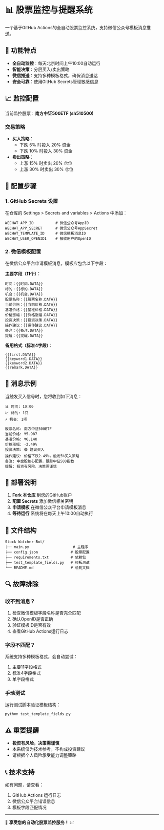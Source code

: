 # 📊 股票监控与提醒系统

一个基于GitHub Actions的全自动股票监控系统，支持微信公众号模板消息推送。

## 🎯 功能特点

- **全自动监控**：每天北京时间上午10:00自动运行
- **智能决策**：分层买入/卖出策略
- **微信推送**：支持多种模板格式，确保消息送达
- **安全可靠**：使用GitHub Secrets管理敏感信息

## 📈 监控配置

当前监控股票：**南方中证500ETF (sh510500)**

### 交易策略
- **买入策略**：
  - 下跌 5% 时投入 20% 资金
  - 下跌 10% 时投入 30% 资金
- **卖出策略**：
  - 上涨 15% 时卖出 20% 仓位
  - 上涨 30% 时卖出 30% 仓位

## 🔧 配置步骤

### 1. GitHub Secrets 设置
在仓库的 Settings > Secrets and variables > Actions 中添加：

```
WECHAT_APP_ID          # 微信公众号AppID
WECHAT_APP_SECRET      # 微信公众号AppSecret  
WECHAT_TEMPLATE_ID     # 微信模板消息ID
WECHAT_USER_OPENID1    # 接收用户的OpenID
```

### 2. 微信模板配置
在微信公众平台申请模板消息，模板应包含以下字段：

**主要字段（11个）：**
```
时间：{{时间.DATA}}
标的：{{标的.DATA}}
机会：{{机会.DATA}}
股票名称：{{股票名称.DATA}}
当前价格：{{当前价格.DATA}}
基准价格：{{基准价格.DATA}}
价格涨幅：{{价格涨幅.DATA}}
投资决策：{{投资决策.DATA}}
操作建议：{{操作建议.DATA}}
备注：{{备注.DATA}}
提醒：{{提醒.DATA}}
```

**备用格式（标准4字段）：**
```
{{first.DATA}}
{{keyword1.DATA}}
{{keyword2.DATA}}
{{remark.DATA}}
```

## 📱 消息示例

当触发买入信号时，您将收到如下消息：

```
📊 时间: 10:00
📈 标的: 1只  
⚡ 机会: 1项

股票名称: 南方中证500ETF
当前价格: ¥5.987
基准价格: ¥6.140
价格涨幅: -2.49%
投资决策: 🟢 建议买入
操作建议: 价格下跌2.49%，触发5%买入策略
备注: 中盘股核心配置，跟踪中证500指数
提醒: 投资有风险，决策需谨慎
```

## 🚀 部署说明

1. **Fork 本仓库** 到您的GitHub账户
2. **配置 Secrets** 添加微信相关密钥
3. **申请模板** 在微信公众平台申请模板消息
4. **等待运行** 系统将在每天上午10:00自动执行

## 📁 文件结构

```
Stock-Watcher-Bot/
├── main.py                    # 主程序
├── config.json               # 股票配置
├── requirements.txt          # 依赖包
├── test_template_fields.py   # 模板测试
└── README.md                 # 说明文档
```

## 🔍 故障排除

### 收不到消息？
1. 检查微信模板字段名称是否完全匹配
2. 确认OpenID是否正确
3. 验证模板ID是否有效
4. 查看GitHub Actions运行日志

### 字段不匹配？
系统支持多种模板格式，会自动尝试：
1. 主要11字段格式
2. 标准4字段格式  
3. 单字段格式

### 手动测试
运行测试脚本验证模板结构：
```bash
python test_template_fields.py
```

## ⚠️ 重要提醒

- **投资有风险，决策需谨慎**
- 本系统仅为技术参考，不构成投资建议
- 请根据个人风险承受能力调整策略

## 📞 技术支持

如有问题，请查看：
1. GitHub Actions 运行日志
2. 微信公众平台错误信息
3. 模板字段匹配情况

---

🎉 **享受您的自动化股票监控服务！** 📈
